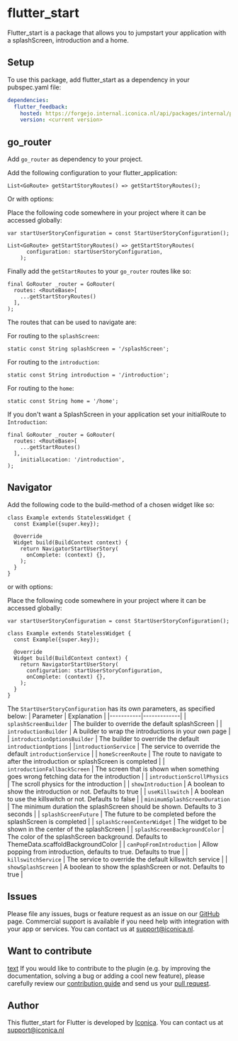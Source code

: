 # flutter_start

Flutter_start is a package that allows you to jumpstart your application with a splashScreen, introduction and a home.

## Setup

To use this package, add flutter_start as a dependency in your pubspec.yaml file:

```yaml
dependencies:
  flutter_feedback: 
    hosted: https://forgejo.internal.iconica.nl/api/packages/internal/pub
    version: <current version>
```

## go_router

Add `go_router` as dependency to your project.

Add the following configuration to your flutter_application:

```
List<GoRoute> getStartStoryRoutes() => getStartStoryRoutes();
```

Or with options:

Place the following code somewhere in your project where it can be accessed globally:

```
var startUserStoryConfiguration = const StartUserStoryConfiguration();
```

```
List<GoRoute> getStartStoryRoutes() => getStartStoryRoutes(
      configuration: startUserStoryConfiguration,
    );
```

Finally add the `getStartRoutes` to your `go_router` routes like so:

```
final GoRouter _router = GoRouter(
  routes: <RouteBase>[
    ...getStartStoryRoutes()
  ],
);
```

The routes that can be used to navigate are:

For routing to the `splashScreen`:

```
static const String splashScreen = '/splashScreen';
```

For routing to the `introduction`:

```
static const String introduction = '/introduction';
```

For routing to the `home`:

```
static const String home = '/home';
```

If you don't want a SplashScreen in your application set your initialRoute to `Introduction`:

```
final GoRouter _router = GoRouter(
  routes: <RouteBase>[
    ...getStartRoutes()
  ],
    initialLocation: '/introduction',
);
```

## Navigator

Add the following code to the build-method of a chosen widget like so:
```
class Example extends StatelessWidget {
  const Example({super.key});

  @override
  Widget build(BuildContext context) {
    return NavigatorStartUserStory(
      onComplete: (context) {},
    );
  }
}
```

or with options:

Place the following code somewhere in your project where it can be accessed globally:

```
var startUserStoryConfiguration = const StartUserStoryConfiguration();
```

```
class Example extends StatelessWidget {
  const Example({super.key});

  @override
  Widget build(BuildContext context) {
    return NavigatorStartUserStory(
      configuration: startUserStoryConfiguration,
      onComplete: (context) {},
    );
  }
}
```

The `StartUserStoryConfiguration` has its own parameters, as specified below:
| Parameter | Explanation |
|-----------|-------------|
| `splashScreenBuilder` | The builder to override the default splashScreen |
| `introductionBuilder` | A builder to wrap the introductions in your own page |
| `introductionOptionsBuilder` | The builder to override the default `introductionOptions` |
|`introductionService` | The service to override the default `introductionService` |
| `homeScreenRoute` | The route to navigate to after the introduction or splashScreen is completed |
| `introductionFallbackScreen` | The screen that is shown when something goes wrong fetching data for the introduction |
| `introductionScrollPhysics` | The scroll physics for the introduction |
| `showIntroduction` | A boolean to show the introduction or not. Defaults to true |
| `useKillswitch` | A boolean to use the killswitch or not. Defaults to false |
| `minimumSplashScreenDuration` | The minimum duration the splashScreen should be shown. Defaults to 3 seconds |
| `splashScreenFuture` | The future to be completed before the splashScreen is completed |
| `splashScreenCenterWidget` | The widget to be shown in the center of the splashScreen |
| `splashScreenBackgroundColor` | The color of the splashScreen background. Defaults to ThemeData.scaffoldBackgroundColor |
| `canPopFromIntroduction` | Allow popping from introduction, defaults to true. Defaults to true |
| `killswitchService` | The service to override the default killswitch service |
| `showSplashScreen` | A boolean to show the splashScreen or not. Defaults to true |


## Issues

Please file any issues, bugs or feature request as an issue on our [GitHub](https://github.com/Iconica-Development/flutter_start) page. Commercial support is available if you need help with integration with your app or services. You can contact us at [support@iconica.nl](mailto:support@iconica.nl).

## Want to contribute
[text](about:blank#blocked)
If you would like to contribute to the plugin (e.g. by improving the documentation, solving a bug or adding a cool new feature), please carefully review our [contribution guide](./CONTRIBUTING.md) and send us your [pull request](https://github.com/Iconica-Development/flutter_start/pulls).

## Author

This flutter_start for Flutter is developed by [Iconica](https://iconica.nl). You can contact us at <support@iconica.nl>